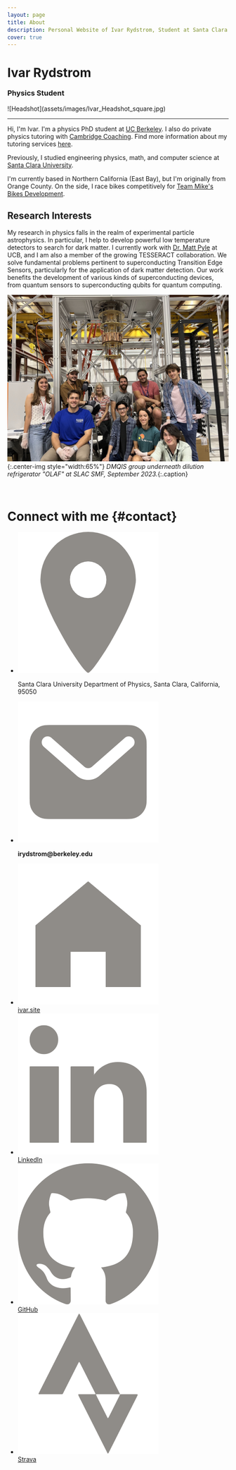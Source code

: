```yaml
---
layout: page
title: About
description: Personal Website of Ivar Rydstrom, Student at Santa Clara University
cover: true
---
```

<style>article header {display: none;}</style>
<div class='h1 heading' markdown='1'>
<div markdown='1'>

# Ivar Rydstrom

<h3 class="subtitle" style="margin-top: 0px">Physics Student</h3>
</div>
![Headshot](assets/images/Ivar_Headshot_square.jpg)
</div>

<hr>

Hi, I'm Ivar. I'm a physics PhD student at [UC Berkeley](https://physics.berkeley.edu/). I also do private physics tutoring with [Cambridge Coaching](https://cambridgecoaching.com/tutors/ivar). Find more information about my tutoring services [here](/tutoring).

Previously, I studied engineering physics, math, and computer science at [Santa Clara University](https://www.scu.edu/cas/physics/).

I'm currently based in Northern California (East Bay), but I'm originally from Orange County. On the side, I race bikes competitively for [Team Mike's Bikes Development](https://www.teammikesbikes.com/).

## Research Interests

My research in physics falls in the realm of experimental particle astrophysics. In particular, I help to develop powerful low temperature detectors to search for dark matter. I currently work with [Dr. Matt Pyle](https://vcresearch.berkeley.edu/faculty/matt-pyle) at UCB, and I am also a member of the growing TESSERACT collaboration. We solve fundamental problems pertinent to superconducting Transition Edge Sensors, particularly for the application of dark matter detection. Our work benefits the development of various kinds of superconducting devices, from quantum sensors to superconducting qubits for quantum computing.

![DMQIS Group Photo](/assets/images/group_photo.jpg){:.center-img style="width:65%"}
*DMQIS group underneath dilution refrigerator "OLAF" at SLAC SMF, September 2023.*{:.caption}

<br>

<div class="h1" id="contact-heading" markdown="1">

# Connect with me {#contact}

</div>
<div class="info-section">
    <ul>
        <li>
            <div><img src="assets/images/location-pin.png" alt="location"></div>
            <p class="bold">Santa Clara University Department of Physics, Santa Clara, California, 95050</p>
        </li>
        <li>
            <div><img src="assets/images/mail-pin.png"></div>
            <p style="font-weight:bold">irydstrom@berkeley.edu</p>        
        </li>
        <li>
            <div><img src="assets/images/web-pin.png" alt="website"></div>
            <a href="https://ivar.site/" class="bold">ivar.site</a>
        </li>
        <li>
            <div><img src="assets/images/linkedin-pin.png"></div>
            <a href="https://www.linkedin.com/in/ivar-rydstrom/" class="bold">LinkedIn</a>
        </li>
        <li>
            <div><img src="assets/images/github-pin.png"></div>
            <a href="https://github.com/Ivar-Rydstrom" class="bold">GitHub</a>
        </li>
        <li>
            <div><img src="assets/images/strava-pin.png"></div>
            <a href="https://www.strava.com/athletes/69009354" class="bold">Strava</a>
        </li>
    </ul>
</div>
